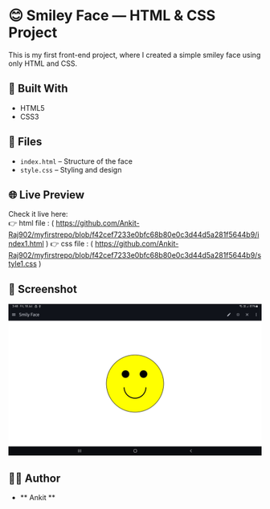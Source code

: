 # 😊 Smiley Face — HTML & CSS Project

This is my first front-end project, where I created a simple smiley face using only HTML and CSS.

## 🔧 Built With

- HTML5
- CSS3

## 📁 Files

- `index.html` – Structure of the face
- `style.css` – Styling and design

## 🌐 Live Preview

Check it live here:  
👉 html file : ( https://github.com/Ankit-Raj902/myfirstrepo/blob/f42cef7233e0bfc68b80e0c3d44d5a281f5644b9/index1.html )
👉 css file : ( https://github.com/Ankit-Raj902/myfirstrepo/blob/f42cef7233e0bfc68b80e0c3d44d5a281f5644b9/style1.css )

## 📸 Screenshot

![Smiley Screenshot](Screenshot_20250718-154821_WebCode.jpg) <!-- optional -->

## 🧑‍💻 Author

- ** Ankit **
